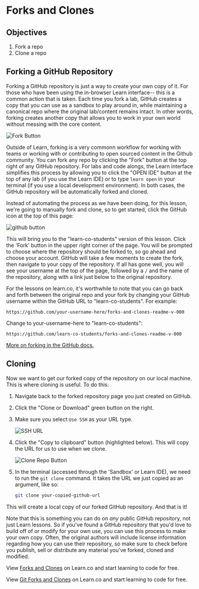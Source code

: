 # Forks and Clones

## Objectives

1. Fork a repo
2. Clone a repo

## Forking a GitHub Repository

Forking a GitHub repository is just a way to create your own copy of it. For those 
who have been using the in-browser Learn interface-- this is a common action that is
taken. Each time you fork a lab, GitHub creates a copy that you can use as a 
sandbox to play around in, while maintaining a canonical repo where the original lab/content
remains intact. In other words, forking creates another copy that allows you to work in your 
own world without messing with the core content.

![Fork Button](http://readme-pics.s3.amazonaws.com/fork_button.jpg)

Outside of Learn, forking is a very commonn workflow for working with teams or
working with or contributing to open sourced content in the Github community.
You can fork any repo by clicking the "Fork" button at the top right of any
GitHub repository. For labs and code alongs, the Learn interface simplifies this
process by allowing you to click the "OPEN IDE" button at the top of any lab (if 
you use the Learn IDE) or to type `learn open` in your terminal (if you use
a local development environment). In both cases, the GitHub repository will be
automatically forked and cloned.

Instead of automating the process as we have been doing, for this lesson, we're
going to manually fork and clone, so to get started, click the GitHub icon at
the top of this page:

![github button](https://s3.amazonaws.com/flatiron-client-assets/assets/github-learn-button.png)

This will bring you to the "learn-co-students" version of this lesson.  Click
the 'Fork' button in the upper right corner of the page.  You will be prompted
to choose where the repository should be forked to, so go ahead and choose your
account.  GitHub will take a few moments to create the fork, then navigate to
your copy of the repository.  If all has gone well, you will see your username
at the top of the page, followed by a `/` and the name of the repository, along
with a link just below to the original repository.

For the lessons on learn.co, it's worthwhile to note that you can go back and
forth between the original repo and your fork by changing your GitHub username
within the GitHub URL to "learn-co-students". For example:

```
https://github.com/your-username-here/forks-and-clones-readme-v-000
```
Change to your-username-here to "learn-co-students":
```
https://github.com/learn-co-students/forks-and-clones-readme-v-000
```

[More on forking in the GitHub docs.](https://help.github.com/enterprise/2.2/user/articles/fork-a-repo/)

## Cloning

Now we want to get our forked copy of the repository on our local machine. This
is where cloning is useful. To do this:

1. Navigate back to the forked repository page you just created on GitHub.
2. Click the "Clone or Download" green button on the right.
2. Make sure you select `Use SSH` as your URL type.

	![SSH URL](https://files.readme.io/UgsI2ndmR2aH5ky5G1OA_GitHub%20-%20SSH%20-%201.png)

3. Click the "Copy to clipboard" button (highlighted below). This will copy the
URL for us to use when we clone.

	![Clone Repo Button](http://readme-pics.s3.amazonaws.com/clone-repo-clone-url-button.png)

4. In the terminal (accessed through the 'Sandbox' or Learn IDE), we need to
run the `git clone` command. It takes the URL we just copied as an argument,
like so:

	```bash
	git clone your-copied-github-url
	```

This will create a local copy of our forked GitHub repository. And that is it!

Note that this is something you can do on _any_ public GitHub repository, not
just Learn lessons.  So if you've found a GitHub repository that you'd love to
build off of or modify for your own use, you can use this process to make your
own copy.  Often, the original authors will include license information
regarding how you can use their repository, so make sure to check before you
publish, sell or distribute any material you've forked, cloned and modified.

<p data-visibility='hidden'>View <a href='https://learn.co/lessons/forks-and-clones-readme' title='Forks and Clones'>Forks and Clones</a> on Learn.co and start learning to code for free.</p>

<p class='util--hide'>View <a href='https://learn.co/lessons/forks-and-clones-readme'>Git Forks and Clones</a> on Learn.co and start learning to code for free.</p>
